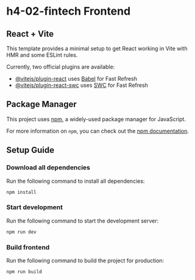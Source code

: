# h4-02-fintech Frontend

## React + Vite

This template provides a minimal setup to get React working in Vite with HMR and some ESLint rules.

Currently, two official plugins are available:

- [@vitejs/plugin-react](https://github.com/vitejs/vite-plugin-react/blob/main/packages/plugin-react/README.md) uses [Babel](https://babeljs.io/) for Fast Refresh
- [@vitejs/plugin-react-swc](https://github.com/vitejs/vite-plugin-react-swc) uses [SWC](https://swc.rs/) for Fast Refresh

## Package Manager

This project uses [npm](https://www.npmjs.com/), a widely-used package manager for JavaScript.

For more information on `npm`, you can check out the [npm documentation](https://docs.npmjs.com/).

## Setup Guide

### Download all dependencies

Run the following command to install all dependencies:

```
npm install
```

### Start development

Run the following command to start the development server:

```
npm run dev
```

### Build frontend

Run the following command to build the project for production:

```
npm run build
```
